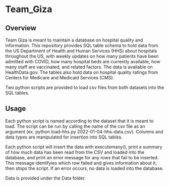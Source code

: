 # Team_Giza

## Overview
Team Giza is meant to maintain a database on hospital quality and information. This repository provides SQL table schema to hold data from the US Department of Health and Human Services (HHS) about hospitals throughout the US, with weekly updates on how many patients have been admitted with COVID, how many hospital beds are currently available, how many staff are vaccinated, and related factors. The data is available on HealthData.gov. The tables also hold data on hospital quality ratings from Centers for Medicare and Medicaid Services (CMS). 

Two python scripts are provided to load csv files from both datasets into the SQL tables.

## Usage
Each python script is named according to the dataset that it is meant to load. The script can be run by calling the name of the csv file as an argument (ex. python load-hhs.py 2022-01-04-hhs-data.csv). Columns and data types are manipulated for insertion into SQL tables. 

Each python script will insert the data with executemany(), print a summary of how much data has been read from the CSV and loaded into the database, and print an error message for any rows that fail to be inserted. This message identifyies which row failed and gives information about it, then stops the script. If an error occurs, no data is loaded into the database. 

Data is provided under the Data folder.

